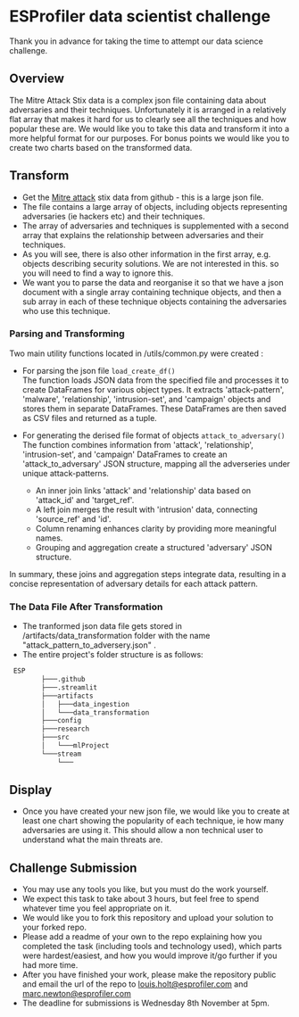 # ESProfiler data scientist challenge

Thank you in advance for taking the time to attempt our data science challenge. 

## Overview

The Mitre Attack Stix data is a complex json file containing data about adversaries and their techniques. Unfortunately it is arranged in a relatively flat array that makes it hard for us to clearly see all the techniques and how popular these are.
We would like you to take this data and transform it into a more helpful format for our purposes.
For bonus points we would like you to create two charts based on the transformed data.

## Transform

* Get the [Mitre attack](https://raw.githubusercontent.com/mitre-attack/attack-stix-data/master/enterprise-attack/enterprise-attack-14.0.json) stix data from github - this is a large json file.
* The file contains a large array of objects, including objects representing adversaries (ie hackers etc) and their techniques.
* The array of adversaries and techniques is supplemented with a second array that explains the relationship between adversaries and their techniques.
* As you will see, there is also other information in the first array, e.g. objects describing security solutions. We are not interested in this. so you will need to find a way to ignore this. 
* We want you to parse the data and reorganise it so that we have a json document with a single array containing technique objects, and then a sub array in each of these technique objects containing the adversaries who use this technique.
### Parsing and Transforming
Two main utility functions located in /utils/common.py were created :
* For parsing the json file ```load_create_df()```<br>
The function loads JSON data from the specified file and processes it to create DataFrames for various object types. It extracts 'attack-pattern', 'malware', 'relationship', 'intrusion-set', and 'campaign' objects and stores them in separate DataFrames. These DataFrames are then saved as CSV files and returned as a tuple.

* For generating the derised file format of objects ```attack_to_adversary()``` <br>
The function combines information from 'attack', 'relationship', 'intrusion-set', and 'campaign' DataFrames to create an 'attack_to_adversary' JSON structure, mapping all  the adverseries under unique attack-patterns.
    - An inner join links 'attack' and 'relationship' data based on 'attack_id' and 'target_ref'.
    - A left join merges the result with 'intrusion' data, connecting 'source_ref' and 'id'.
    - Column renaming enhances clarity by providing more meaningful names.
    - Grouping and aggregation create a structured 'adversary' JSON structure.

In summary, these joins and aggregation steps integrate data, resulting in a concise representation of adversary details for each attack pattern.



### The Data File After Transformation
* The tranformed json data file gets stored in /artifacts/data_transformation folder with the name "attack_pattern_to_adversery.json" .
* The entire project's folder structure is as follows:
```bash
 ESP
        ├───.github
        ├───.streamlit
        ├───artifacts
        │   ├───data_ingestion
        │   └───data_transformation
        ├───config
        ├───research
        ├───src
        │   └───mlProject
        └───stream
            └───
```

## Display

* Once you have created your new json file, we would like you to create at least one chart showing the popularity of each technique, ie how many adversaries are using it. This should allow a non technical user to understand what the main threats are. 

## Challenge Submission

* You may use any tools you like, but you must do the work yourself.
* We expect this task to take about 3 hours, but feel free to spend whatever time you feel appropriate on it.
* We would like you to fork this repository and upload your solution to your forked repo. 
* Please add a readme of your own to the repo explaining how you completed the task (including tools and technology used), which parts were hardest/easiest, and how you would improve it/go further if you had more time.
* After you have finished your work, please make the repository public and email the url of the repo to louis.holt@esprofiler.com and marc.newton@esprofiler.com 
* The deadline for submissions is Wednesday 8th November at 5pm.





